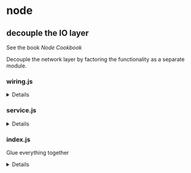# node

## decouple the IO layer

See the book *Node Cookbook*

Decouple the network layer by factoring the functionality as a separate module.

### wiring.js

<details>

```js
module.exports = wiring 

function wiring (service) {
   const server = restify.createServer()

   server.get('/add/:first/:second', (req, res, next) => {
     service.add(req.params, (err, result) => {
       if (err) { 
         res.send(err)
         next()
         return 
       }
       res.send(200, result)
       next()
     })
   })

   server.listen(ADDERSERVICE_SERVICE_PORT, '0.0.0.0', () => {
     console.log('%s listening at %s', server.name, server.url)
   })
 } 
```

</details>

### service.js

<details>

```js
module.exports = service

function service () {
   function add (args, cb) {
     const {first, second} = args
     const result = (parseInt(first, 10) + parseInt(second, 10))
     cb(null, {result: result.toString()})
   }

   return { add }
} 
```

</details>

### index.js

Glue everything together

<details>

```js
const wiring = require('./wiring')
const service = require('./service')()
wiring(service)
```

</details>


